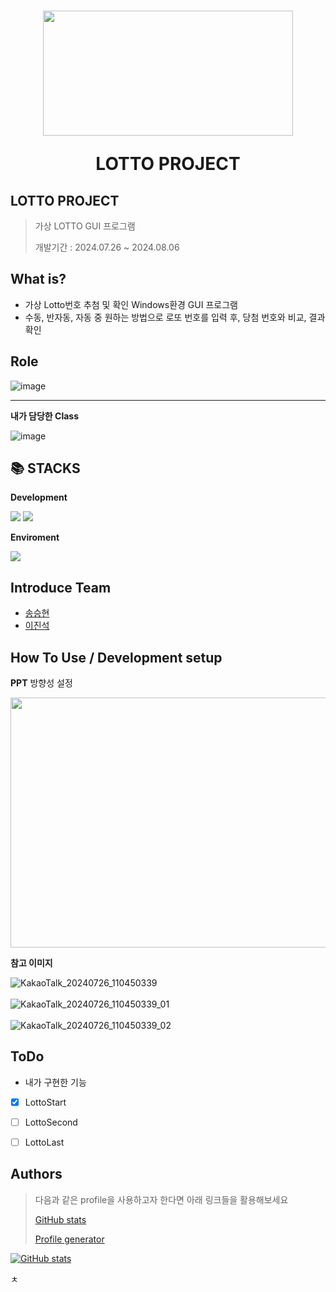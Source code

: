 <h1 align="center">
 <img src = "https://github.com/user-attachments/assets/5a3c3dc4-2bed-4491-b31d-d75dbb9f9e2f" width="400" height="200"/>

  LOTTO PROJECT 
</h1>
<p align="center">

 
</p>

## LOTTO PROJECT
> 가상 LOTTO GUI 프로그램  
> 
> 개발기간 : 2024.07.26 ~ 2024.08.06


## What is? 

- 가상 Lotto번호 추첨 및 확인 Windows환경 GUI 프로그램
- 수동, 반자동, 자동 중 원하는 방법으로 로또 번호를 입력 후, 당첨 번호와 비교, 결과확인

## Role

![image](https://github.com/user-attachments/assets/d6f7092e-eed6-4ba7-9fb4-b830a5798bf8)

---
**내가 담당한 Class** 

![image](https://github.com/user-attachments/assets/860bc99a-443b-486c-bfe1-4e4cdf7989f7)




<div align="left">
  <h2>📚 STACKS</h2>
 
 **Development** 
 
   
  <img src="https://img.shields.io/badge/Eclipse-2C2255?style=for-the-badge&logo=eclipse&logoColor=white">  
  <img src="https://img.shields.io/badge/Java-ED8B00?style=for-the-badge&logo=openjdk&logoColor=white">
  <br>
 
 **Enviroment**

  <img src="https://img.shields.io/badge/git-F05032?style=for-the-badge&logo=git&logoColor=white"> 
 
  
  
</div>

## Introduce Team 
- [송승현](https://github.com/seunghyeon22)
- [이진석](https://github.com/MNLEEJS)




## How To Use / Development setup

**PPT**
 방향성 설정 

 
<img src = "https://github.com/user-attachments/assets/53d7f759-a4a7-47a5-b2ec-95b38b782bf7"  width="700" height="400"/>



**참고 이미지**


![KakaoTalk_20240726_110450339](https://github.com/user-attachments/assets/bbd45ca6-21f2-4853-90ae-4b6204e33f54)
<br>
<br>
![KakaoTalk_20240726_110450339_01](https://github.com/user-attachments/assets/5c8b4a4e-5027-414b-8cfb-f5a913570759)
<br>
<br>
![KakaoTalk_20240726_110450339_02](https://github.com/user-attachments/assets/2e96e8a4-5871-46e6-9a9c-8c3fa320e9c0)




## ToDo

- 내가 구현한 기능


*   [x] LottoStart
*   [ ] LottoSecond
*   [ ] LottoLast

    

    
## Authors


> 다음과 같은 profile을 사용하고자 한다면 아래 링크들을 활용해보세요
>
> [GitHub stats](https://github.com/anuraghazra/github-readme-stats)
>
> [Profile generator](https://gprm.itsvg.in/)

[![GitHub stats](https://github-readme-stats.vercel.app/api?username=SYacuCLoud)](https://github.com/SYacuCLoud)




ㅊ
